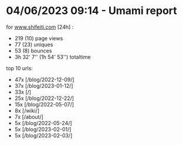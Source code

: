 # 04/06/2023 09:14 - Umami report
for www.shifeiti.com [24h] :

 - 219 (10) page views
 - 77 (23) uniques
 - 53 (8) bounces
 - 3h 32' 7'' (1h 54' 53'') totaltime


top 10 urls:
 - 47x [/blog/2022-12-09/]
 - 37x [/blog/2023-01-12/]
 - 33x [/]
 - 25x [/blog/2022-12-22/]
 - 15x [/blog/2022-05-07/]
 - 8x [/wiki/]
 - 7x [/about/]
 - 5x [/blog/2022-05-24/]
 - 5x [/blog/2023-02-01/]
 - 5x [/blog/2023-02-03/]


